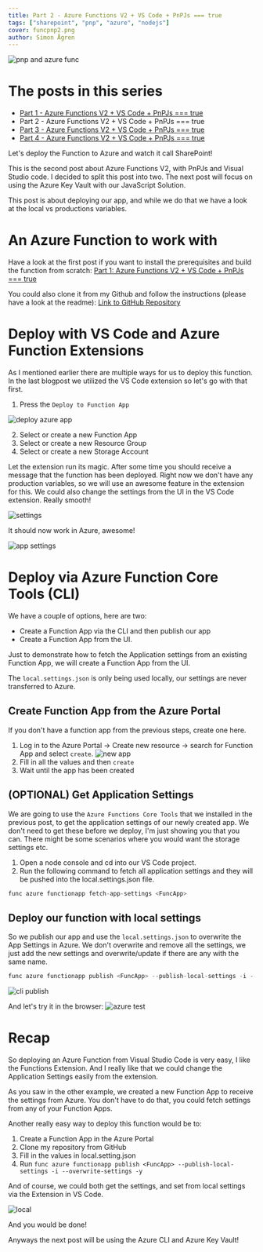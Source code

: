 ```yaml
---
title: Part 2 - Azure Functions V2 + VS Code + PnPJs === true 
tags: ["sharepoint", "pnp", "azure", "nodejs"]
cover: funcpnp2.png
author: Simon Ågren
---
```


![pnp and azure func](./funcpnp2.png)

# The posts in this series
- <a href="https://simonagren.github.io/azurefunction-v2-pnpjs/" target="_blank">Part 1 - Azure Functions V2 + VS Code + PnPJs === true</a>
- Part 2 - Azure Functions V2 + VS Code + PnPJs === true
- <a href="https://simonagren.github.io/part3-azurefunction/" target="_blank">Part 3 - Azure Functions V2 + VS Code + PnPJs === true</a>
- <a href="https://simonagren.github.io/part4-azurefunction/" target="_blank">Part 4 - Azure Functions V2 + VS Code + PnPJs === true</a>


Let's deploy the Function to Azure and watch it call SharePoint!

This is the second post about Azure Functions V2, with PnPJs and Visual Studio code. I decided to split this post into two. The next post will focus on using the Azure Key Vault with our JavaScript Solution. 

This post is about deploying our app, and while we do that we have a look at the local vs productions variables.


# An Azure Function to work with
Have a look at the first post if you want to install the prerequisites and build the function from scratch:
<a href="https://simonagren.github.io/azurefunction-v2-pnpjs/" target="_blank">Part 1: Azure Functions V2 + VS Code + PnPJs === true</a>

You could also clone it from my Github and follow the instructions (please have a look at the readme):
<a href="https://github.com/simonagren/azurefuncpnpjsgetlists" target="_blank">Link to GitHub Repository</a>

# Deploy with VS Code and Azure Function Extensions
As I mentioned earlier there are multiple ways for us to deploy this function. In the last blogpost we utilized the VS Code extension so let's go with that first.

1. Press the `Deploy to Function App`

![deploy azure app](./deploy.jpg)

2. Select or create a new Function App
3. Select or create a new Resource Group
4. Select or create a new Storage Account

Let the extension run its magic. After some time you should receive a message that the function has been deployed.
Right now we don't have any production variables, so we will use an awesome feature in the extension for this. We could also change the settings from the UI in the VS Code extension. Really smooth!

![settings](./settings.jpg)

It should now work in Azure, awesome!

![app settings](./appsettings.jpg)

# Deploy via Azure Function Core Tools (CLI)
We have a couple of options, here are two:
- Create a Function App via the CLI and then publish our app
- Create a Function App from the UI.

Just to demonstrate how to fetch the Application settings from an existing Function App, we will create a Function App from the UI.

The `local.settings.json` is only being used locally, our settings are never transferred to Azure.

## Create Function App from the Azure Portal
If you don't have a function app from the previous steps, create one here.

1. Log in to the Azure Portal -> Create new resource -> search for Function App and select `create`.
![new app](./newapp.jpg)
2. Fill in all the values and then `create`
3. Wait until the app has been created

## (OPTIONAL) Get Application Settings
We are going to use the `Azure Functions Core Tools` that we installed in the previous post, to get the application settings of our newly created app.
We don't need to get these before we deploy, I'm just showing you that you can. There might be some scenarios where you would want the storage settings etc.

1. Open a node console and cd into our VS Code project.
2. Run the following command to fetch all application settings and they will be pushed into the local.settings.json file. 
```javascript
func azure functionapp fetch-app-settings <FuncApp>
```

## Deploy our function with local settings
So we publish our app and use the `local.settings.json` to overwrite the App Settings in Azure. We don't overwrite and remove all the settings, we just add the new settings and overwrite/update if there are any with the same name.  
```javascript
func azure functionapp publish <FuncApp> --publish-local-settings -i --overwrite-settings -y
```
![cli publish](./clideploy.jpg)

And let's try it in the browser:
![azure test](./azuretest.jpg)



# Recap
So deploying an Azure Function from Visual Studio Code is very easy, I like the Functions Extension. And I really like that we could change the Application Settings easily from the extension.

As you saw in the other example, we created a new Function App to receive the settings from Azure. You don't have to do that, you could fetch settings from any of your Function Apps.

Another really easy way to deploy this function would be to:
1. Create a Function App in the Azure Portal
2. Clone my repository from GitHub
3. Fill in the values in local.setting.json
4. Run `func azure functionapp publish <FuncApp> --publish-local-settings -i --overwrite-settings -y`

And of course, we could both get the settings, and set from local settings via the Extension in VS Code.

![local](./local.jpg)


And you would be done!


Anyways the next post will be using the Azure CLI and Azure Key Vault!
